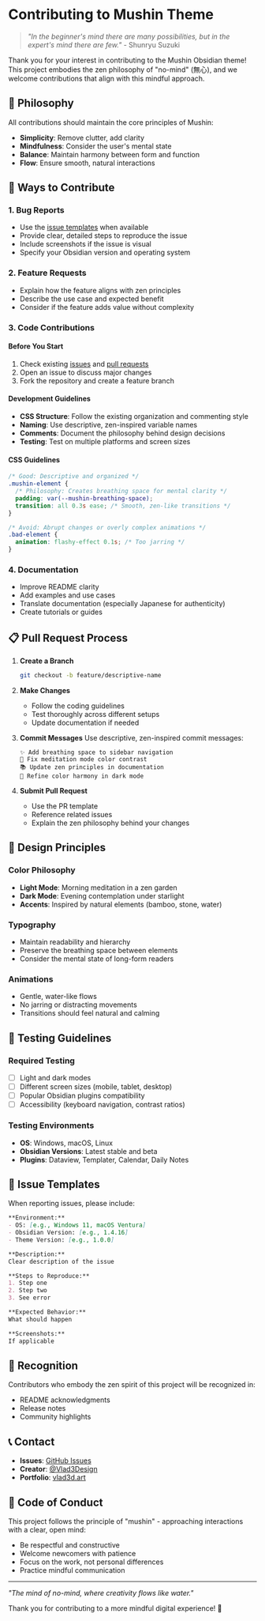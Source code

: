 # Contributing to Mushin Theme

> *"In the beginner's mind there are many possibilities, but in the expert's mind there are few."* - Shunryu Suzuki

Thank you for your interest in contributing to the Mushin Obsidian theme! This project embodies the zen philosophy of "no-mind" (無心), and we welcome contributions that align with this mindful approach.

## 🧘 Philosophy

All contributions should maintain the core principles of Mushin:
- **Simplicity**: Remove clutter, add clarity
- **Mindfulness**: Consider the user's mental state
- **Balance**: Maintain harmony between form and function
- **Flow**: Ensure smooth, natural interactions

## 🤝 Ways to Contribute

### 1. Bug Reports
- Use the [issue templates](../../issues/new/choose) when available
- Provide clear, detailed steps to reproduce the issue
- Include screenshots if the issue is visual
- Specify your Obsidian version and operating system

### 2. Feature Requests
- Explain how the feature aligns with zen principles
- Describe the use case and expected benefit
- Consider if the feature adds value without complexity

### 3. Code Contributions

#### Before You Start
1. Check existing [issues](../../issues) and [pull requests](../../pulls)
2. Open an issue to discuss major changes
3. Fork the repository and create a feature branch

#### Development Guidelines
- **CSS Structure**: Follow the existing organization and commenting style
- **Naming**: Use descriptive, zen-inspired variable names
- **Comments**: Document the philosophy behind design decisions
- **Testing**: Test on multiple platforms and screen sizes

#### CSS Guidelines
```css
/* Good: Descriptive and organized */
.mushin-element {
  /* Philosophy: Creates breathing space for mental clarity */
  padding: var(--mushin-breathing-space);
  transition: all 0.3s ease; /* Smooth, zen-like transitions */
}

/* Avoid: Abrupt changes or overly complex animations */
.bad-element {
  animation: flashy-effect 0.1s; /* Too jarring */
}
```

### 4. Documentation
- Improve README clarity
- Add examples and use cases
- Translate documentation (especially Japanese for authenticity)
- Create tutorials or guides

## 📋 Pull Request Process

1. **Create a Branch**
   ```bash
   git checkout -b feature/descriptive-name
   ```

2. **Make Changes**
   - Follow the coding guidelines
   - Test thoroughly across different setups
   - Update documentation if needed

3. **Commit Messages**
   Use descriptive, zen-inspired commit messages:
   ```
   ✨ Add breathing space to sidebar navigation
   🐛 Fix meditation mode color contrast
   📚 Update zen principles in documentation
   🎨 Refine color harmony in dark mode
   ```

4. **Submit Pull Request**
   - Use the PR template
   - Reference related issues
   - Explain the zen philosophy behind your changes

## 🎨 Design Principles

### Color Philosophy
- **Light Mode**: Morning meditation in a zen garden
- **Dark Mode**: Evening contemplation under starlight
- **Accents**: Inspired by natural elements (bamboo, stone, water)

### Typography
- Maintain readability and hierarchy
- Preserve the breathing space between elements
- Consider the mental state of long-form readers

### Animations
- Gentle, water-like flows
- No jarring or distracting movements
- Transitions should feel natural and calming

## 🧪 Testing Guidelines

### Required Testing
- [ ] Light and dark modes
- [ ] Different screen sizes (mobile, tablet, desktop)
- [ ] Popular Obsidian plugins compatibility
- [ ] Accessibility (keyboard navigation, contrast ratios)

### Testing Environments
- **OS**: Windows, macOS, Linux
- **Obsidian Versions**: Latest stable and beta
- **Plugins**: Dataview, Templater, Calendar, Daily Notes

## 📝 Issue Templates

When reporting issues, please include:

```markdown
**Environment:**
- OS: [e.g., Windows 11, macOS Ventura]
- Obsidian Version: [e.g., 1.4.16]
- Theme Version: [e.g., 1.0.0]

**Description:**
Clear description of the issue

**Steps to Reproduce:**
1. Step one
2. Step two
3. See error

**Expected Behavior:**
What should happen

**Screenshots:**
If applicable
```

## 🙏 Recognition

Contributors who embody the zen spirit of this project will be recognized in:
- README acknowledgments
- Release notes
- Community highlights

## 📞 Contact

- **Issues**: [GitHub Issues](../../issues)
- **Creator**: [@Vlad3Design](https://github.com/Vlad3Design)
- **Portfolio**: [vlad3d.art](https://vlad3d.art)

## 📜 Code of Conduct

This project follows the principle of "mushin" - approaching interactions with a clear, open mind:

- Be respectful and constructive
- Welcome newcomers with patience
- Focus on the work, not personal differences
- Practice mindful communication

---

*"The mind of no-mind, where creativity flows like water."*

Thank you for contributing to a more mindful digital experience! 🙏 